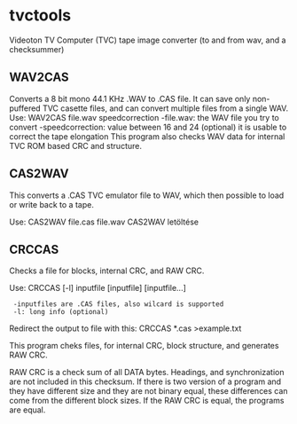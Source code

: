 # tvctools
Videoton TV Computer (TVC) tape image converter (to and from wav, and a checksummer)

WAV2CAS
-------
Converts a 8 bit mono 44.1 KHz .WAV to .CAS file.
It can save only non-puffered TVC casette files, and can convert multiple files from a single WAV.
Use:
WAV2CAS file.wav speedcorrection
-file.wav: the WAV file you try to convert
-speedcorrection: value between 16 and 24 (optional) 
it is usable to correct the tape elongation
This program also checks WAV data for internal TVC ROM based CRC and structure. 

CAS2WAV
-------
This converts a .CAS TVC emulator file to WAV, which then possible to load or write back to a tape.

Use:
CAS2WAV file.cas file.wav
CAS2WAV letöltése

CRCCAS
------

Checks a file for blocks, internal CRC, and RAW CRC.

Use:
CRCCAS [-l] inputfile [inputfile] [inputfile...]

	 -inputfiles are .CAS files, also wilcard is supported
 	 -l: long info (optional)

Redirect the output to file with this: CRCCAS *.cas >example.txt

This program cheks files, for internal CRC, block structure, and generates RAW CRC.

RAW CRC is a check sum of all DATA bytes. Headings, and synchronization are not included in this checksum. If there is two version of a program and they have different size and they are not 
binary equal, these differences can come from the different block sizes. If the RAW CRC is equal, the programs are equal.
